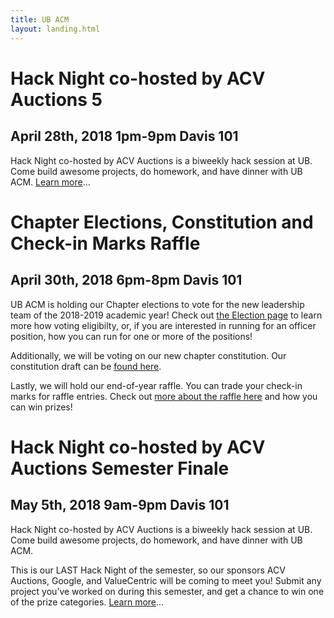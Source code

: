 ```yaml
---
title: UB ACM
layout: landing.html
---
```


# Hack Night co-hosted by ACV Auctions 5
## April 28th, 2018 1pm-9pm Davis 101
Hack Night co-hosted by ACV Auctions is a biweekly hack session at UB. Come build awesome projects, do homework, and have dinner with UB ACM. [Learn more](/hack)...

# Chapter Elections, Constitution and Check-in Marks Raffle
## April 30th, 2018 6pm-8pm Davis 101
UB ACM is holding our Chapter elections to vote for the new leadership team of the 2018-2019 academic year! Check out [the Election page](/election) to learn more how voting eligibilty, or, if you are interested in running for an officer position, how you can run for one or more of the positions!

Additionally, we will be voting on our new chapter constitution. Our constitution draft can be [found here](/constitution).

Lastly, we will hold our end-of-year raffle. You can trade your check-in marks for raffle entries. Check out [more about the raffle here](/checkins/raffle) and how you can win prizes!

# Hack Night co-hosted by ACV Auctions Semester Finale
## May 5th, 2018 9am-9pm Davis 101
Hack Night co-hosted by ACV Auctions is a biweekly hack session at UB. Come build awesome projects, do homework, and have dinner with UB ACM. 

This is our LAST Hack Night of the semester, so our sponsors ACV Auctions, Google, and ValueCentric will be coming to meet you! Submit any project you’ve worked on during this semester, and get a chance to win one of the prize categories. [Learn more](/hack)...
